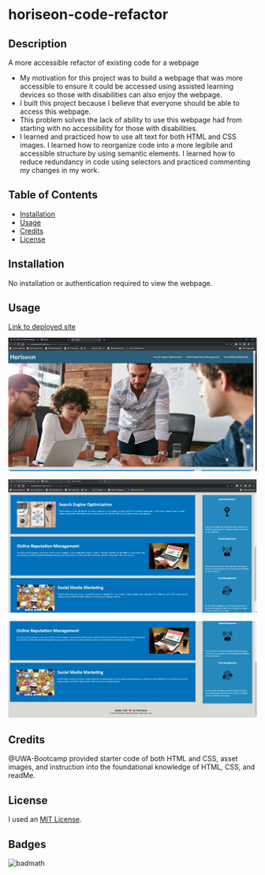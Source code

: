 # horiseon-code-refactor


## Description

A more accessible refactor of existing code for a webpage 

- My motivation for this project was to build a webpage that was more accessible to ensure it could be accessed using assisted learning devices so those with disabilities can also enjoy the webpage.
- I built this project because I believe that everyone should be able to access this webpage.
- This problem solves the lack of ability to use this webpage had from starting with no accessibility for those with disabilities. 
- I learned and practiced how to use alt text for both HTML and CSS images. I learned how to reorganize code into a more legibile and accessible structure by using semantic elements. I learned how to reduce redundancy in code using selectors and practiced commenting my changes in my work. 

## Table of Contents

- [Installation](#installation)
- [Usage](#usage)
- [Credits](#credits)
- [License](#license)

## Installation

No installation or authentication required to view the webpage. 

## Usage

[Link to deployed site](https://amandadaria91.github.io/horiseon-code-refactor/)

![This is a screenshot of the top portion of the Horiseon webpage.](assets\images\horiseon-screenshot-1.jpg)

![This is a screenshot of the middle portion of the Horiseon webpage.](assets\images\horiseon-screenshot-2.jpg)

![This is a screenshot of the bottom portion of the Horiseon webpage.](assets\images\horiseon-screenshot-3.jpg)


## Credits

@UWA-Bootcamp provided starter code of both HTML and CSS, asset images, and instruction into the foundational knowledge of HTML, CSS, and readMe. 


## License

I used an [MIT License](LICENSE).

## Badges

![badmath](https://img.shields.io/github/languages/top/lernantino/badmath)



